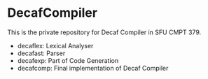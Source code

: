 # DecafCompiler
This is the private repository for Decaf Compiler in SFU CMPT 379.
* decaflex: Lexical Analyser
* decafast: Parser
* decafexp: Part of Code Generation
* decafcomp: Final implementation of Decaf Compiler

